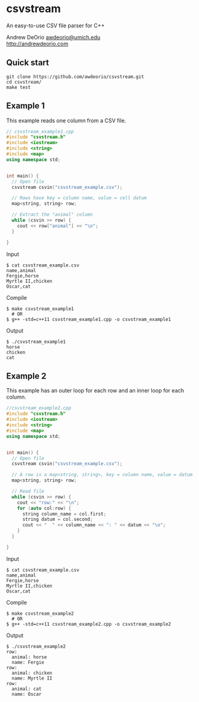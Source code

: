 csvstream
=========
An easy-to-use CSV file parser for C++

Andrew DeOrio <awdeorio@umich.edu><br>
http://andrewdeorio.com

## Quick start
```
git clone https://github.com/awdeorio/csvstream.git
cd csvstream/
make test
```

## Example 1
This example reads one column from a CSV file.

```c++
// csvstream_example1.cpp
#include "csvstream.h"
#include <iostream>
#include <string>
#include <map>
using namespace std;


int main() {
  // Open file
  csvstream csvin("csvstream_example.csv");

  // Rows have key = column name, value = cell datum
  map<string, string> row;

  // Extract the "animal" column
  while (csvin >> row) {
    cout << row["animal"] << "\n";
  }

}
```

Input
```
$ cat csvstream_example.csv
name,animal
Fergie,horse
Myrtle II,chicken
Oscar,cat
```

Compile
```
$ make csvstream_example1
  # OR
$ g++ -std=c++11 csvstream_example1.cpp -o csvstream_example1
```

Output
```
$ ./csvstream_example1
horse
chicken
cat
```


## Example 2
This example has an outer loop for each row and an inner loop for each column.

```c++
//csvstream_example2.cpp
#include "csvstream.h"
#include <iostream>
#include <string>
#include <map>
using namespace std;


int main() {
  // Open file
  csvstream csvin("csvstream_example.csv");

  // A row is a map<string, string>, key = column name, value = datum
  map<string, string> row;

  // Read file
  while (csvin >> row) {
    cout << "row:" << "\n";
    for (auto col:row) {
      string column_name = col.first;
      string datum = col.second;
      cout << "  " << column_name << ": " << datum << "\n";
    }
  }

}
```

Input
```
$ cat csvstream_example.csv
name,animal
Fergie,horse
Myrtle II,chicken
Oscar,cat
```

Compile
```
$ make csvstream_example2
  # OR
$ g++ -std=c++11 csvstream_example2.cpp -o csvstream_example2
```

Output
```
$ ./csvstream_example2
row:
  animal: horse
  name: Fergie
row:
  animal: chicken
  name: Myrtle II
row:
  animal: cat
  name: Oscar
```
